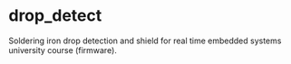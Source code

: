 # drop_detect

Soldering iron drop detection and shield for real time embedded systems
university course (firmware).
